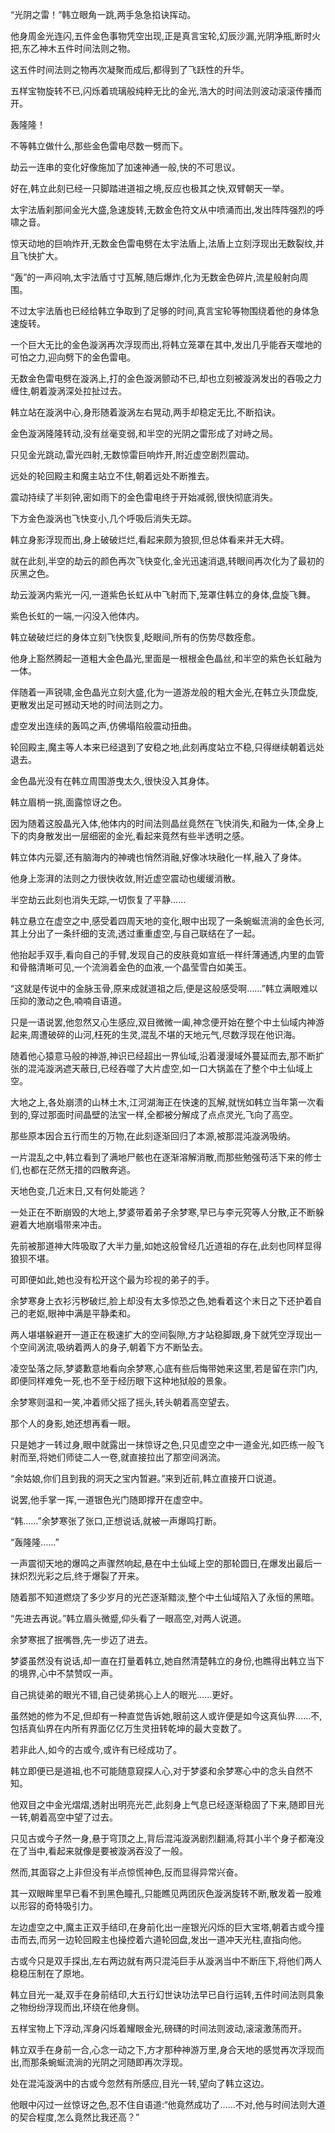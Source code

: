 
“光阴之雷！”韩立眼角一跳,两手急急掐诀挥动。

他身周金光连闪,五件金色事物凭空出现,正是真言宝轮,幻辰沙漏,光阴净瓶,断时火把,东乙神木五件时间法则之物。

这五件时间法则之物再次凝聚而成后,都得到了飞跃性的升华。

五样宝物旋转不已,闪烁着琉璃般纯粹无比的金光,浩大的时间法则波动滚滚传播而开。

轰隆隆！

不等韩立做什么,那些金色雷电尽数一劈而下。

劫云一连串的变化好像施加了加速神通一般,快的不可思议。

好在,韩立此刻已经一只脚踏进道祖之境,反应也极其之快,双臂朝天一举。

太宇法盾刹那间金光大盛,急速旋转,无数金色符文从中喷涌而出,发出阵阵强烈的呼啸之音。

惊天动地的巨响炸开,无数金色雷电劈在太宇法盾上,法盾上立刻浮现出无数裂纹,并且飞快扩大。

“轰”的一声闷响,太宇法盾寸寸瓦解,随后爆炸,化为无数金色碎片,流星般射向周围。

不过太宇法盾也已经给韩立争取到了足够的时间,真言宝轮等物围绕着他的身体急速旋转。

一个巨大无比的金色漩涡再次浮现而出,将韩立笼罩在其中,发出几乎能吞天噬地的可怕之力,迎向劈下的金色雷电。

无数金色雷电劈在漩涡上,打的金色漩涡颤动不已,却也立刻被漩涡发出的吞吸之力缠住,朝着漩涡深处拉扯过去。

韩立站在漩涡中心,身形随着漩涡左右晃动,两手却稳定无比,不断掐诀。

金色漩涡隆隆转动,没有丝毫变弱,和半空的光阴之雷形成了对峙之局。

只见金光跳动,雷光四射,无数惊雷巨响炸开,附近虚空剧烈震动。

远处的轮回殿主和魔主站立不住,朝着远处不断推去。

震动持续了半刻钟,密如雨下的金色雷电终于开始减弱,很快彻底消失。

下方金色漩涡也飞快变小,几个呼吸后消失无踪。

韩立身影浮现而出,身上破破烂烂,看起来颇为狼狈,但总体看来并无大碍。

就在此刻,半空的劫云的颜色再次飞快变化,金光迅速消退,转眼间再次化为了最初的灰黑之色。

劫云漩涡内紫光一闪,一道紫色长虹从中飞射而下,笼罩住韩立的身体,盘旋飞舞。

紫色长虹的一端,一闪没入他体内。

韩立破破烂烂的身体立刻飞快恢复,眨眼间,所有的伤势尽数痊愈。

他身上豁然腾起一道粗大金色晶光,里面是一根根金色晶丝,和半空的紫色长虹融为一体。

伴随着一声锐啸,金色晶光立刻大盛,化为一道游龙般的粗大金光,在韩立头顶盘旋,更散发出足可撼动天地的时间法则之力。

虚空发出连续的轰鸣之声,仿佛塌陷般震动扭曲。

轮回殿主,魔主等人本来已经退到了安稳之地,此刻再度站立不稳,只得继续朝着远处退去。

金色晶光没有在韩立周围游曳太久,很快没入其身体。

韩立眉梢一挑,面露惊讶之色。

因为随着这股晶光入体,他体内的时间法则晶丝竟然在飞快消失,和融为一体,全身上下的肉身散发出一层细密的金光,看起来竟然有些半透明之感。

韩立体内元婴,还有脑海内的神魂也悄然消融,好像冰块融化一样,融入了身体。

他身上澎湃的法则之力很快收敛,附近虚空震动也缓缓消散。

半空劫云此刻也消失无踪,一切恢复了平静……

韩立悬立在虚空之中,感受着四周天地的变化,眼中出现了一条蜿蜒流淌的金色长河,其上分出了一条纤细的支流,透过重重虚空,与自己联结在了一起。

他抬起手双手,看向自己的手臂,发现自己的皮肤竟如宣纸一样纤薄通透,内里的血管和骨骼清晰可见,一个流淌着金色的血液,一个晶莹雪白如美玉。

“这就是传说中的金脉玉骨,原来成就道祖之后,便是这般感受啊……”韩立满眼难以压抑的激动之色,喃喃自语道。

只是一语说罢,他忽然又心生感应,双目微微一阖,神念便开始在整个中土仙域内神游起来,周遭破碎的山河,枉死的生灵,混乱不堪的天地元气,尽数浮现在他识海。

随着他心猿意马般的神游,神识已经超出一界仙域,沿着漫漫域外蔓延而去,那不断扩张的混沌漩涡遮天蔽日,已经吞噬了大片虚空,如一口大锅盖在了整个中土仙域上空。

大地之上,各处崩溃的山林土木,江河湖海正在快速的瓦解,就恍如韩立当年第一次看到的,穿过那面时间晶壁的法宝一样,全都被分解成了点点灵光,飞向了高空。

那些原本因合五行而生的万物,在此刻逐渐回归了本源,被那混沌漩涡吸纳。

一片混乱之中,韩立看到了满地尸骸也在逐渐溶解消散,而那些勉强苟活下来的修士们,也都在茫然无措的四散奔逃。

天地色变,几近末日,又有何处能逃？

一处正在不断崩毁的大地上,梦婆带着弟子余梦寒,早已与李元究等人分散,正不断躲避着大地崩塌带来冲击。

先前被那道神大阵吸取了大半力量,如她这般曾经几近道祖的存在,此刻也同样显得狼狈不堪。

可即便如此,她也没有松开这个最为珍视的弟子的手。

余梦寒身上衣衫污秽破烂,脸上却没有太多惊恐之色,她看着这个末日之下还护着自己的老妪,眼神中满是平静柔和。

两人堪堪躲避开一道正在极速扩大的空间裂隙,方才站稳脚跟,身下就凭空浮现出一个空间涡流,吸纳着两人的身子,朝着下方不断坠去。

凌空坠落之际,梦婆歉意地看向余梦寒,心底有些后悔带她来这里,若是留在宗门内,即便同样难免一死,也不至于经历眼下这种地狱般的景象。

余梦寒则温和一笑,冲着师父摇了摇头,转头朝着高空望去。

那个人的身影,她还想再看一眼。

只是她才一转过身,眼中就露出一抹惊讶之色,只见虚空之中一道金光,如匹练一般飞射而至,将她们师徒二人一卷,就直接拉出了那空间涡流。

“余姑娘,你们且到我的洞天之宝内暂避。”来到近前,韩立直接开口说道。

说罢,他手掌一挥,一道银色光门随即撑开在虚空中。

“韩……”余梦寒张了张口,正想说话,就被一声爆鸣打断。

“轰隆隆……”

一声震彻天地的爆鸣之声骤然响起,悬在中土仙域上空的那轮圆日,在爆发出最后一抹炽烈光彩之后,终于爆裂了开来。

随着那不知道燃烧了多少岁月的光芒逐渐黯淡,整个中土仙域陷入了永恒的黑暗。

“先进去再说。”韩立眉头微蹙,仰头看了一眼高空,对两人说道。

余梦寒抿了抿嘴唇,先一步迈了进去。

梦婆虽然没有说话,却一直在打量着韩立,她自然清楚韩立的身份,也瞧得出韩立当下的境界,心中不禁赞叹一声。

自己挑徒弟的眼光不错,自己徒弟挑心上人的眼光……更好。

虽然她的修为不足,但却有一种直觉告诉她,眼前这人或许便是如今这真仙界……不,包括真仙界在内所有界面亿亿万生灵扭转乾坤的最大变数了。

若非此人,如今的古或今,或许有已经成功了。

韩立即便已是道祖,也不可能随意窥探人心,对于梦婆和余梦寒心中的念头自然不知。

他双目之中金光熠熠,透射出明亮光芒,此刻身上气息已经逐渐稳固了下来,随即目光一转,朝着高空中望了过去。

只见古或今孑然一身,悬于穹顶之上,背后混沌漩涡剧烈翻涌,将其小半个身子都淹没在了当中,看起来就像是要被漩涡吞没了一般。

然而,其面容之上非但没有半点惊慌神色,反而显得异常兴奋。

其一双眼眸里早已看不到黑色瞳孔,只能瞧见两团灰色漩涡旋转不断,散发着一股难以形容的奇特吸引力。

左边虚空之中,魔主正双手结印,在身前化出一座银光闪烁的巨大宝塔,朝着古或今撞击而去,而另一边轮回殿主也操控着六道轮回盘,发出一道冲天光柱,直指向他。

古或今只是双手探出,左右两边就有两只混沌巨手从漩涡当中不断压下,将他们两人稳稳压制在了原地。

韩立目光一凝,双手在身前结印,大五行幻世诀功法早已自行运转,五件时间法则具象之物纷纷浮现而出,环绕在他身侧。

五样宝物上下浮动,浑身闪烁着耀眼金光,磅礴的时间法则波动,滚滚激荡而开。

韩立双手在身前一合,心念一动之下,方才那种神游万里,身合天地的感觉再次浮现而出,而那条蜿蜒流淌的光阴之河随即再次浮现。

处在混沌漩涡中的古或今忽然有所感应,目光一转,望向了韩立这边。

他眼中闪过一丝惊讶之色,忍不住自语道:“他竟然成功了……不对,他与时间法则大道的契合程度,怎么竟然比我还高？”